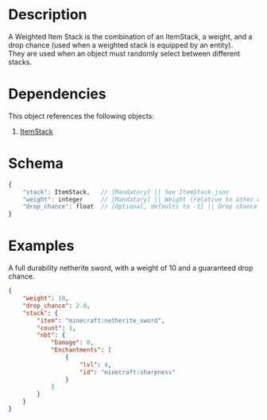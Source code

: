 # Description
A Weighted Item Stack is the combination of an ItemStack, a weight, and a drop chance (used when a weighted stack is equipped by an entity).  
They are used when an object must randomly select between different stacks.

# Dependencies
This object references the following objects:
1. [ItemStack](./ItemStack.md)

# Schema
```js
{
    "stack": ItemStack,   // [Mandatory] || See ItemStack.json
    "weight": integer     // [Mandatory] || Weight (relative to other weighted entries in the same list) of this object.,
    "drop_chance": float  // [Optional, defaults to -1] || Drop chance of this stack, if used in a context where it will be equipped by an entity.
}
```

# Examples
A full durability netherite sword, with a weight of 10 and a guaranteed drop chance.
```json
{
    "weight": 10,
    "drop_chance": 2.0,
    "stack": {
        "item": "minecraft:netherite_sword",
        "count": 1,
        "nbt": {
            "Damage": 0,
            "Enchantments": [
                {
                    "lvl": 4,
                    "id": "minecraft:sharpness"
                }
            ]
        }
    }
}
```